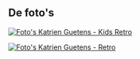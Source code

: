 ## De foto's

<a href="http://www.flickr.com/photos/katrienguetens/sets/72157626736964730/show/">![Foto's Katrien Guetens - Kids Retro](/images/fotos-katrien-kids.jpg)</a>

<a href="http://www.flickr.com/photos/katrienguetens/sets/72157626619186857/show/">![Foto's Katrien Guetens - Retro](/images/fotos-katrien-retro.jpg)</a>